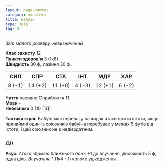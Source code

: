 ```yaml
---
layout: page-nontoc
category: monsters
title: Бабуїн
type: Звір
tag: 0
---
```


_Звір малого розміру, невизначений_  

**Клас захисту** 12    
**Пункти здоров'я** 3 (1к6)    
**Швидкість** 30 ф, лазіння 30 ф.  

| СИЛ    | СПР     | СТА     | ІНТ    | МДР     | ХАР    |
| ------ | ------- | ------- | ------ | ------- | ------ |
| 8 (-1) | 14 (+2) | 11 (+0) | 4 (-3) | 12 (+1) | 6 (-2) |

**Чуття** пасивне Сприйняття 11    
**Мови** -    
**Небезпека** 0 (10 ПД)  

**Тактика зграї.** Бабуїн має перевагу на кидок атаки проти істоти, якщо принаймні один із союзників бабуїна перебуває у межах 5 футів від істоти, і цей союзник не є недієздатним.  

### Дії
**Укус.** _Атака зброєю ближнього бою:_ +1 до влучання, досяжність 5 ф, одна ціль. _Влучання:_ 1 (1к4 - 1) колоте ушкодження. 
